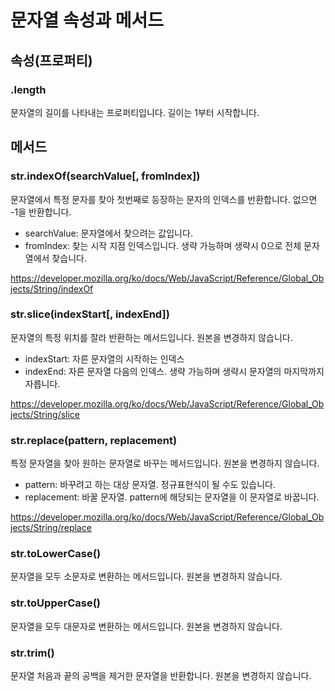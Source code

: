 # 문자열 속성과 메서드

## 속성(프로퍼티)
### .length
문자열의 길이를 나타내는 프로퍼티입니다. 길이는 1부터 시작합니다.

## 메서드
### str.indexOf(searchValue[, fromIndex])
문자열에서 특정 문자를 찾아 첫번째로 등장하는 문자의 인덱스를 반환합니다. 없으면 -1을 반환합니다.
- searchValue: 문자열에서 찾으려는 값입니다.
- fromIndex: 찾는 시작 지점 인덱스입니다. 생략 가능하며 생략시 0으로 전체 문자열에서 찾습니다.

https://developer.mozilla.org/ko/docs/Web/JavaScript/Reference/Global_Objects/String/indexOf

### str.slice(indexStart[, indexEnd])
문자열의 특정 위치를 잘라 반환하는 메서드입니다. 원본을 변경하지 않습니다.
- indexStart: 자른 문자열의 시작하는 인덱스
- indexEnd: 자른 문자열 다음의 인덱스. 생략 가능하며 생략시 문자열의 마지막까지 자릅니다.

https://developer.mozilla.org/ko/docs/Web/JavaScript/Reference/Global_Objects/String/slice
 
### str.replace(pattern, replacement)
특정 문자열을 찾아 원하는 문자열로 바꾸는 메서드입니다. 원본을 변경하지 않습니다.
- pattern: 바꾸려고 하는 대상 문자열. 정규표현식이 될 수도 있습니다.
- replacement: 바꿀 문자열. pattern에 해당되는 문자열을 이 문자열로 바꿉니다.

https://developer.mozilla.org/ko/docs/Web/JavaScript/Reference/Global_Objects/String/replace

### str.toLowerCase()
문자열을 모두 소문자로 변환하는 메서드입니다. 원본을 변경하지 않습니다.

### str.toUpperCase()
문자열을 모두 대문자로 변환하는 메서드입니다. 원본을 변경하지 않습니다.

### str.trim()
문자열 처음과 끝의 공백을 제거한 문자열을 반환합니다. 원본을 변경하지 않습니다.
